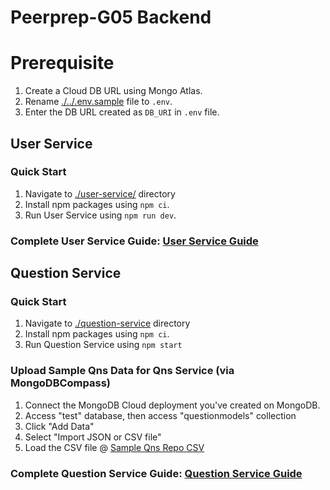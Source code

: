 # Peerprep-G05 Backend

# Prerequisite
1. Create a Cloud DB URL using Mongo Atlas.
2. Rename [./../.env.sample](./../.env.sample) file to `.env`.
3. Enter the DB URL created as `DB_URI` in `.env` file.

## User Service

### Quick Start
1. Navigate to [./user-service/](./user-service/) directory
2. Install npm packages using `npm ci`.
3. Run User Service using `npm run dev`.

### Complete User Service Guide: [User Service Guide](./user-service/README.md)

## Question Service

### Quick Start
1. Navigate to [./question-service](./question-service/) directory
2. Install npm packages using `npm ci`.
3. Run Question Service using `npm start`

### Upload Sample Qns Data for Qns Service (via MongoDBCompass)
1. Connect the MongoDB Cloud deployment you've created on MongoDB.
2. Access "test" database, then access "questionmodels" collection
3. Click "Add Data"
4. Select "Import JSON or CSV file"
5. Load the CSV file @ [Sample Qns Repo CSV](./question-service/data)

### Complete Question Service Guide: [Question Service Guide](./question-service/README.md)